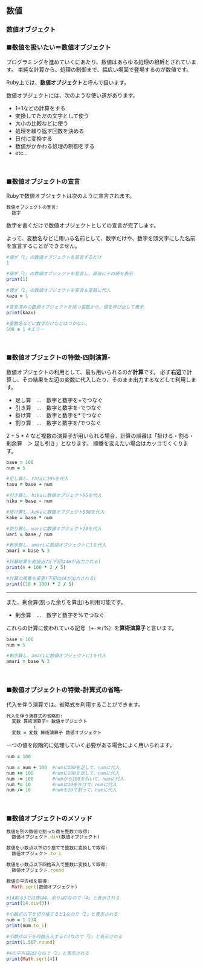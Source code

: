 ## 数値
### 数値オブジェクト

### ■数値を扱いたい＝数値オブジェクト

プログラミングを進めていくにあたり、数値はあらゆる処理の根幹とされています。
単純な計算から、処理の制御まで、幅広い場面で登場するのが数値です。

Ruby上では、**数値オブジェクト**と呼んで扱います。

数値オブジェクトには、次のような使い道があります。

- 1+1などの計算をする
- 変換してただの文字として使う
- 大小の比較などに使う
- 処理を繰り返す回数を決める
- 日付に変換する
- 数値がかかわる処理の制御をする
- etc...

&nbsp;

### ■数値オブジェクトの宣言
Rubyで数値オブジェクトは次のように宣言されます。

``` Ruby
数値オブジェクトの宣言:
  数字
```

数字を書くだけで数値オブジェクトとしての宣言が完了します。

よって、変数名などに用いる名前として、数字だけや、数字を頭文字にした名前を宣言することができません。

``` Ruby
#値が「1」の数値オブジェクトを宣言するだけ
1

#値が「1」の数値オブジェクトを宣言し、直後にその値を表示
print(1)

#値が「1」の数値オブジェクトを宣言＆変数に代入
kazu = 1

#宣言済みの数値オブジェクトを持つ変数から、値を呼び出して表示
print(kazu)

#変数名などに数字だけなどはつかない。
500 = 1 #エラー
```

&nbsp;

### ■数値オブジェクトの特徴-四則演算-

数値オブジェクトの利用として、最も用いられるのが**計算**です。
必ず**右辺**で計算し、その結果を左辺の変数に代入したり、そのまま出力するなどして利用します。

- 足し算　…　数字と数字を+でつなぐ
- 引き算　…　数字と数字を-でつなぐ
- 掛け算　…　数字と数字を*でつなぐ
- 割り算　…　数字と数字を/でつなぐ

2 + 5 * 4 など複数の演算子が用いられる場合、計算の順番は「掛ける・割る・剰余算　＞ 足し引き」となります。
順番を変えたい場合はカッコでくくります。

``` Ruby
base = 100
num = 5

#足し算し、tasuに105を代入
tasu = base + num

#引き算し、hikuに数値オブジェクト95を代入
hiku = base - num

#掛け算し、kakeに数値オブジェクト500を代入
kake = base * num

#割り算し、wariに数値オブジェクト20を代入
wari = base / num

#剰余算し、amariに数値オブジェクトに1を代入
amari = base % 3

#計算結果を直接出力(下記は46が出力される)
print(6 + 100 * 2 / 5)

#計算の順番を変更(下記は44が出力される)
print((10 + 100) * 2 / 5)
```

---

また、剰余算(割った余りを算出)も利用可能です。

- 剰余算　…　数字と数字を%でつなぐ


これらの計算に使われている記号（+-＊/%）を**算術演算子**と言います。

``` Ruby
base = 100
num = 5

#剰余算し、amariに数値オブジェクトに1を代入
amari = base % 3
```

&nbsp;

### ■数値オブジェクトの特徴-計算式の省略-

代入を伴う演算では、省略式を利用することができます。


``` Ruby
代入を伴う演算式の省略形:
  変数 算術演算子= 数値オブジェクト
          ↕︎      
  変数 = 変数 算術演算子 数値オブジェクト
```

一つの値を段階的に処理していく必要がある場合によく用いられます。

``` Ruby
num = 100

num = num + 100  #numに100を足して、numに代入
num += 100       #numに100を足して、numに代入
num -= 100       #numから100を引いて、numに代入
num *= 10        #numに10をかけて、numに代入
num /= 10        #numを10で割って、numに代入
```

&nbsp;

### ■数値オブジェクトのメソッド

``` Ruby
数値を別の数値で割った商を整数で取得:
  数値オブジェクト.div(数値オブジェクト)
```

``` Ruby
数値を小数点以下切り捨てで整数に変換して取得:
  数値オブジェクト.to_i
```

``` Ruby
数値を小数点以下四捨五入で整数に変換して取得:
  数値オブジェクト.round
```

``` Ruby
数値の平方根を取得:
  Math.sqrt(数値オブジェクト)
```

``` Ruby
#14割る3では商は4、余りは2なので「4」と表示される
print(14.div(3))

#小数点以下を切り捨てると1なので「1」と表示される
num = 1.234
print(num.to_i)

#小数点以下を四捨五入すると2なので「2」と表示される
print(1.567.round)

#4の平方根は2なので「2」と表示される
print(Math.sqrt(4))
```
